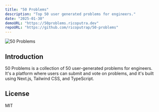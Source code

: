 ```yaml
---
title: "50 Problems"
description: "Top 50 user generated problems for engineers."
date: "2025-01-30"
demoURL: "https://50problems.ricoputra.dev"
repoURL: "https://github.com/ricoputrap/50-problems"
---
```


![50 Problems](/50-problems.png)

## Introduction

50 Problems is a collection of 50 user-generated problems for engineers. It's a platform where users can submit and vote on problems, and it's built using Next.js, Tailwind CSS, and TypeScript.

## License

MIT
